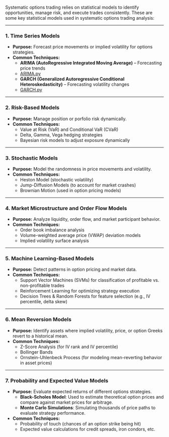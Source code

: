 Systematic options trading relies on statistical models to identify opportunities, manage risk, and execute trades consistently. 
These are some key statistical models used in systematic options trading analysis:

---

### **1. Time Series Models**
   - **Purpose:** Forecast price movements or implied volatility for options strategies.
   - **Common Techniques:**
     - **ARIMA (AutoRegressive Integrated Moving Average)** – Forecasting price trends
     - [ARIMA.py](https://github.com/manuelmusngi/statistical-models-for-systematic-options-trading/blob/main/src/ARIMA.py)
     - **GARCH (Generalized Autoregressive Conditional Heteroskedasticity)** – Forecasting volatility changes
     - [GARCH.py](https://github.com/manuelmusngi/qr-statistical-models-for-systematic-options-trading/blob/main/src/GARCH.py)
---
### **2. Risk-Based Models**
   - **Purpose:** Manage position or porfolio risk dynamically.
   - **Common Techniques:**
     - Value at Risk (VaR) and Conditional VaR (CVaR)
     - Delta, Gamma, Vega hedging strategies
     - Bayesian risk models to adjust exposure dynamically
---
### **3. Stochastic Models**
   - **Purpose:** Model the randomness in price movements and volatility.
   - **Common Techniques:**
     - Heston Model (stochastic volatility)
     - Jump-Diffusion Models (to account for market crashes)
     - Brownian Motion (used in option pricing models)
---
### **4. Market Microstructure and Order Flow Models**
   - **Purpose:** Analyze liquidity, order flow, and market participant behavior.
   - **Common Techniques:**
     - Order book imbalance analysis
     - Volume-weighted average price (VWAP) deviation models
     - Implied volatility surface analysis
---
### **5. Machine Learning-Based Models**
   - **Purpose:** Detect patterns in option pricing and market data.
   - **Common Techniques:**
     - Support Vector Machines (SVMs) for classification of profitable vs. non-profitable trades
     - Reinforcement Learning for optimizing strategy execution
     - Decision Trees & Random Forests for feature selection (e.g., IV percentile, delta skew)
---
### **6. Mean Reversion Models**
   - **Purpose:** Identify assets where implied volatility, price, or option Greeks revert to a historical mean.
   - **Common Techniques:**
     - Z-Score Analysis (for IV rank and IV percentile)
     - Bollinger Bands
     - Ornstein-Uhlenbeck Process (for modeling mean-reverting behavior in asset prices)
---
### **7. Probability and Expected Value Models**
   - **Purpose:** Evaluate expected returns of different options strategies.
     - **Black-Scholes Model**: Used to estimate theoretical option prices and compare against market prices for arbitrage.
     - **Monte Carlo Simulations**: Simulating thousands of price paths to evaluate strategy performance.
   - **Common Techniques:**
     - Probability of touch (chances of an option strike being hit)
     - Expected value calculations for credit spreads, iron condors, etc.
